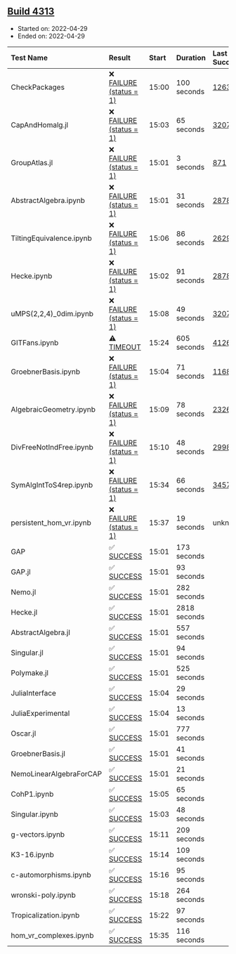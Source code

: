 ## [Build 4313](https://oscarci.mathematik.uni-kl.de/job/oscar-stable/4313/)

* Started on: 2022-04-29
* Ended on: 2022-04-29

| Test Name    | Result | Start | Duration | Last Success | First Failure |
|:-------------|:-------|:------|:---------|:-------------|:--------------|
| CheckPackages | ❌ [FAILURE (status = 1)](https://oscarci.mathematik.uni-kl.de/job/oscar-stable/4313/artifact/logs/build-4313/CheckPackages.log) | 15:00 | 100 seconds | [1263](https://oscarci.mathematik.uni-kl.de/job/oscar-stable/1263/) | [1264](https://oscarci.mathematik.uni-kl.de/job/oscar-stable/1264/) |
| CapAndHomalg.jl | ❌ [FAILURE (status = 1)](https://oscarci.mathematik.uni-kl.de/job/oscar-stable/4313/artifact/logs/build-4313/CapAndHomalg.jl.log) | 15:03 | 65 seconds | [3207](https://oscarci.mathematik.uni-kl.de/job/oscar-stable/3207/) | [3208](https://oscarci.mathematik.uni-kl.de/job/oscar-stable/3208/) |
| GroupAtlas.jl | ❌ [FAILURE (status = 1)](https://oscarci.mathematik.uni-kl.de/job/oscar-stable/4313/artifact/logs/build-4313/GroupAtlas.jl.log) | 15:01 | 3 seconds | [871](https://oscarci.mathematik.uni-kl.de/job/oscar-stable/871/) | [872](https://oscarci.mathematik.uni-kl.de/job/oscar-stable/872/) |
| AbstractAlgebra.ipynb | ❌ [FAILURE (status = 1)](https://oscarci.mathematik.uni-kl.de/job/oscar-stable/4313/artifact/logs/build-4313/AbstractAlgebra.ipynb.log) | 15:01 | 31 seconds | [2878](https://oscarci.mathematik.uni-kl.de/job/oscar-stable/2878/) | [2879](https://oscarci.mathematik.uni-kl.de/job/oscar-stable/2879/) |
| TiltingEquivalence.ipynb | ❌ [FAILURE (status = 1)](https://oscarci.mathematik.uni-kl.de/job/oscar-stable/4313/artifact/logs/build-4313/TiltingEquivalence.ipynb.log) | 15:06 | 86 seconds | [2629](https://oscarci.mathematik.uni-kl.de/job/oscar-stable/2629/) | [2630](https://oscarci.mathematik.uni-kl.de/job/oscar-stable/2630/) |
| Hecke.ipynb | ❌ [FAILURE (status = 1)](https://oscarci.mathematik.uni-kl.de/job/oscar-stable/4313/artifact/logs/build-4313/Hecke.ipynb.log) | 15:02 | 91 seconds | [2878](https://oscarci.mathematik.uni-kl.de/job/oscar-stable/2878/) | [2879](https://oscarci.mathematik.uni-kl.de/job/oscar-stable/2879/) |
| uMPS(2,2,4)_0dim.ipynb | ❌ [FAILURE (status = 1)](https://oscarci.mathematik.uni-kl.de/job/oscar-stable/4313/artifact/logs/build-4313/uMPS-2-2-4-_0dim.ipynb.log) | 15:08 | 49 seconds | [3207](https://oscarci.mathematik.uni-kl.de/job/oscar-stable/3207/) | [3208](https://oscarci.mathematik.uni-kl.de/job/oscar-stable/3208/) |
| GITFans.ipynb | ⚠ [TIMEOUT](https://oscarci.mathematik.uni-kl.de/job/oscar-stable/4313/artifact/logs/build-4313/GITFans.ipynb.log) | 15:24 | 605 seconds | [4126](https://oscarci.mathematik.uni-kl.de/job/oscar-stable/4126/) | [4127](https://oscarci.mathematik.uni-kl.de/job/oscar-stable/4127/) |
| GroebnerBasis.ipynb | ❌ [FAILURE (status = 1)](https://oscarci.mathematik.uni-kl.de/job/oscar-stable/4313/artifact/logs/build-4313/GroebnerBasis.ipynb.log) | 15:04 | 71 seconds | [1168](https://oscarci.mathematik.uni-kl.de/job/oscar-stable/1168/) | [1169](https://oscarci.mathematik.uni-kl.de/job/oscar-stable/1169/) |
| AlgebraicGeometry.ipynb | ❌ [FAILURE (status = 1)](https://oscarci.mathematik.uni-kl.de/job/oscar-stable/4313/artifact/logs/build-4313/AlgebraicGeometry.ipynb.log) | 15:09 | 78 seconds | [2326](https://oscarci.mathematik.uni-kl.de/job/oscar-stable/2326/) | [2327](https://oscarci.mathematik.uni-kl.de/job/oscar-stable/2327/) |
| DivFreeNotIndFree.ipynb | ❌ [FAILURE (status = 1)](https://oscarci.mathematik.uni-kl.de/job/oscar-stable/4313/artifact/logs/build-4313/DivFreeNotIndFree.ipynb.log) | 15:10 | 48 seconds | [2998](https://oscarci.mathematik.uni-kl.de/job/oscar-stable/2998/) | [2999](https://oscarci.mathematik.uni-kl.de/job/oscar-stable/2999/) |
| SymAlgIntToS4rep.ipynb | ❌ [FAILURE (status = 1)](https://oscarci.mathematik.uni-kl.de/job/oscar-stable/4313/artifact/logs/build-4313/SymAlgIntToS4rep.ipynb.log) | 15:34 | 66 seconds | [3457](https://oscarci.mathematik.uni-kl.de/job/oscar-stable/3457/) | [3458](https://oscarci.mathematik.uni-kl.de/job/oscar-stable/3458/) |
| persistent_hom_vr.ipynb | ❌ [FAILURE (status = 1)](https://oscarci.mathematik.uni-kl.de/job/oscar-stable/4313/artifact/logs/build-4313/persistent_hom_vr.ipynb.log) | 15:37 | 19 seconds | unknown | unknown |
| GAP | ✅ [SUCCESS](https://oscarci.mathematik.uni-kl.de/job/oscar-stable/4313/artifact/logs/build-4313/GAP.log) | 15:01 | 173 seconds |  |  |
| GAP.jl | ✅ [SUCCESS](https://oscarci.mathematik.uni-kl.de/job/oscar-stable/4313/artifact/logs/build-4313/GAP.jl.log) | 15:01 | 93 seconds |  |  |
| Nemo.jl | ✅ [SUCCESS](https://oscarci.mathematik.uni-kl.de/job/oscar-stable/4313/artifact/logs/build-4313/Nemo.jl.log) | 15:01 | 282 seconds |  |  |
| Hecke.jl | ✅ [SUCCESS](https://oscarci.mathematik.uni-kl.de/job/oscar-stable/4313/artifact/logs/build-4313/Hecke.jl.log) | 15:01 | 2818 seconds |  |  |
| AbstractAlgebra.jl | ✅ [SUCCESS](https://oscarci.mathematik.uni-kl.de/job/oscar-stable/4313/artifact/logs/build-4313/AbstractAlgebra.jl.log) | 15:01 | 557 seconds |  |  |
| Singular.jl | ✅ [SUCCESS](https://oscarci.mathematik.uni-kl.de/job/oscar-stable/4313/artifact/logs/build-4313/Singular.jl.log) | 15:01 | 94 seconds |  |  |
| Polymake.jl | ✅ [SUCCESS](https://oscarci.mathematik.uni-kl.de/job/oscar-stable/4313/artifact/logs/build-4313/Polymake.jl.log) | 15:01 | 525 seconds |  |  |
| JuliaInterface | ✅ [SUCCESS](https://oscarci.mathematik.uni-kl.de/job/oscar-stable/4313/artifact/logs/build-4313/JuliaInterface.log) | 15:04 | 29 seconds |  |  |
| JuliaExperimental | ✅ [SUCCESS](https://oscarci.mathematik.uni-kl.de/job/oscar-stable/4313/artifact/logs/build-4313/JuliaExperimental.log) | 15:04 | 13 seconds |  |  |
| Oscar.jl | ✅ [SUCCESS](https://oscarci.mathematik.uni-kl.de/job/oscar-stable/4313/artifact/logs/build-4313/Oscar.jl.log) | 15:01 | 777 seconds |  |  |
| GroebnerBasis.jl | ✅ [SUCCESS](https://oscarci.mathematik.uni-kl.de/job/oscar-stable/4313/artifact/logs/build-4313/GroebnerBasis.jl.log) | 15:01 | 41 seconds |  |  |
| NemoLinearAlgebraForCAP | ✅ [SUCCESS](https://oscarci.mathematik.uni-kl.de/job/oscar-stable/4313/artifact/logs/build-4313/NemoLinearAlgebraForCAP.log) | 15:01 | 21 seconds |  |  |
| CohP1.ipynb | ✅ [SUCCESS](https://oscarci.mathematik.uni-kl.de/job/oscar-stable/4313/artifact/logs/build-4313/CohP1.ipynb.log) | 15:05 | 65 seconds |  |  |
| Singular.ipynb | ✅ [SUCCESS](https://oscarci.mathematik.uni-kl.de/job/oscar-stable/4313/artifact/logs/build-4313/Singular.ipynb.log) | 15:03 | 48 seconds |  |  |
| g-vectors.ipynb | ✅ [SUCCESS](https://oscarci.mathematik.uni-kl.de/job/oscar-stable/4313/artifact/logs/build-4313/g-vectors.ipynb.log) | 15:11 | 209 seconds |  |  |
| K3-16.ipynb | ✅ [SUCCESS](https://oscarci.mathematik.uni-kl.de/job/oscar-stable/4313/artifact/logs/build-4313/K3-16.ipynb.log) | 15:14 | 109 seconds |  |  |
| c-automorphisms.ipynb | ✅ [SUCCESS](https://oscarci.mathematik.uni-kl.de/job/oscar-stable/4313/artifact/logs/build-4313/c-automorphisms.ipynb.log) | 15:16 | 95 seconds |  |  |
| wronski-poly.ipynb | ✅ [SUCCESS](https://oscarci.mathematik.uni-kl.de/job/oscar-stable/4313/artifact/logs/build-4313/wronski-poly.ipynb.log) | 15:18 | 264 seconds |  |  |
| Tropicalization.ipynb | ✅ [SUCCESS](https://oscarci.mathematik.uni-kl.de/job/oscar-stable/4313/artifact/logs/build-4313/Tropicalization.ipynb.log) | 15:22 | 97 seconds |  |  |
| hom_vr_complexes.ipynb | ✅ [SUCCESS](https://oscarci.mathematik.uni-kl.de/job/oscar-stable/4313/artifact/logs/build-4313/hom_vr_complexes.ipynb.log) | 15:35 | 116 seconds |  |  |
